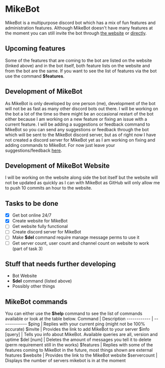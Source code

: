 # MikeBot
MikeBot is a multipurpose discord bot which has a mix of fun features and administration features. Although MikeBot doesn't have many features at the moment you can still invite the bot through [the website](https://wombat24455.github.io/mikebot.github.io/) or [directly](https://discord.com/oauth2/authorize?client_id=639421464185143301&scope=bot&permissions=2146958847).

## Upcoming features
Some of the features that are coming to the bot are listed on the website (linked above) and in the bot itself, both feature lists on the website and from the bot are the same. If you want to see the list of features via the bot use the command **$features**.

## Development of MikeBot
As MikeBot is only developed by one person (me), development of the bot will not be as fast as many other discord bots out there. I will be working on the bot a lot of the time so there might be an occasional restart of the bot either because I am working on a new feature or fixing an issue with a current feature. I will be adding a suggestions or feedback command to MikeBot so you can send any suggestions or feedback through the bot which will be sent to the MikeBot discord server, but as of right now I have not created a discord server for MikeBot yet as I am working on fixing and adding commands to MikeBot. For now just leave your suggestions/feedback [here](https://github.com/wombat24455/MikebotDiscordBot/issues).

## Development of MikeBot Website
I will be working on the website along side the bot itself but the website will not be updated as quickly as I can with MikeBot as GitHub will only allow me to push 10 commits an hour to the website.

## Tasks to be done
- [x] Get bot online 24/7
- [x] Create website for MikeBot
- [ ] Get website fully functional
- [ ] Create discord server for MikeBot
- [ ] Make **$del** command require manage message perms to use it
- [ ] Get server count, user count and channel count on website to work (part of task 3)

## Stuff that needs further developing
- Bot Website
- **$del** command (listed above)
- Possibly other things

## MikeBot commands
You can either use the **$help** command to see the list of commands available or look at the table below.
Command | Description
------------ | -------------
$ping | Replies with your current ping (might not be 100% accurate)
$invite | Provides the link to add MikeBot to your server
$info [query] | Tells you info about MikeBot. Available queries are all, version and uptime
$del [num] | Deletes the amount of messages you tell it to delete (perm requirement still in the works)
$features | Replies with some of the features coming to MikeBot in the future, most things shown are external features
$website | Provides the link to the MikeBot website
$servercount | Displays the number of servers mikebot is in at the moment
